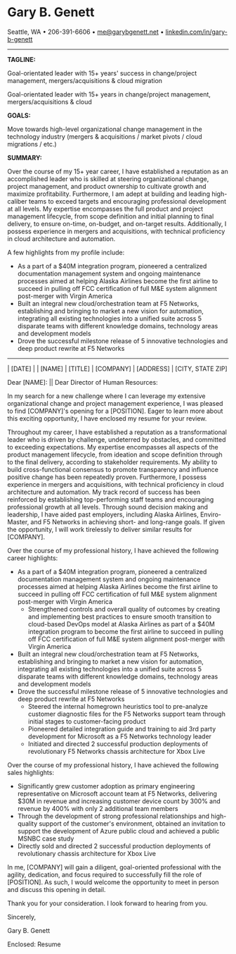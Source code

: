 <!--
% Gary B. Genett
% Pathfinder & Technologist :: Cover Letter
% v7.1 (2020-01-14)
-->

<!-- ############################################################### -->

<!--
[docx]
  * show special characters
  * ctrl-a
    * black
    * justify
  * titles
    * center
    * name = size: 20
    * all = remove space before paragraph + remove space after paragraph
    * horizontal line = remove space before paragraph + add space after paragraph
  * horizontal lines
    * format -> picture = height: 0.1 + use solid color (no shade)
  * other
    * remove trailing empty lines
  * hide special characters
-->

<!-- ############################################################### -->

# Gary B. Genett

Seattle, WA &#8226; 206-391-6606 &#8226; <me@garybgenett.net> &#8226; [linkedin.com/in/gary-b-genett](https://www.linkedin.com/in/gary-b-genett)

------------------------------------------------------------------------

**TAGLINE:**

Goal-orientated leader with 15+ years' success in change/project management, mergers/acquisitions & cloud migration

Goal-orientated leader with 15+ years in change/project management, mergers/acquisitions & cloud

**GOALS:**

Move towards high-level organizational change management in the technology industry (mergers & acquisitions / market pivots / cloud migrations / etc.)

**SUMMARY:**

Over the course of my 15+ year career, I have established a reputation as an accomplished leader who is skilled at steering organizational change, project management, and product ownership to cultivate growth and maximize profitability.  Furthermore, I am adept at building and leading high-caliber teams to exceed targets and encouraging professional development at all levels.  My expertise encompasses the full product and project management lifecycle, from scope definition and initial planning to final delivery, to ensure on-time, on-budget, and on-target results.  Additionally, I possess experience in mergers and acquisitions, with technical proficiency in cloud architecture and automation.

A few highlights from my profile include:

  * As a part of a $40M integration program, pioneered a centralized documentation management system and ongoing maintenance processes aimed at helping Alaska Airlines become the first airline to succeed in pulling off FCC certification of full M&E system alignment post-merger with Virgin America
  * Built an integral new cloud/orchestration team at F5 Networks, establishing and bringing to market a new vision for automation, integrating all existing technologies into a unified suite across 5 disparate teams with different knowledge domains, technology areas and development models
  * Drove the successful milestone release of 5 innovative technologies and deep product rewrite at F5 Networks

------------------------------------------------------------------------

| [DATE]
|
| [NAME]
| [TITLE]
| [COMPANY]
| [ADDRESS]
| [CITY, STATE ZIP]

Dear [NAME]: || Dear Director of Human Resources:

In my search for a new challenge where I can leverage my extensive organizational change and project management experience, I was pleased to find [COMPANY]'s opening for a [POSITION].  Eager to learn more about this exciting opportunity, I have enclosed my resume for your review.

Throughout my career, I have established a reputation as a transformational leader who is driven by challenge, undeterred by obstacles, and committed to exceeding expectations.  My expertise encompasses all aspects of the product management lifecycle, from ideation and scope definition through to the final delivery, according to stakeholder requirements.  My ability to build cross-functional consensus to promote transparency and influence positive change has been repeatedly proven.  Furthermore, I possess experience in mergers and acquisitions, with technical proficiency in cloud architecture and automation.  My track record of success has been reinforced by establishing top-performing staff teams and encouraging professional growth at all levels.  Through sound decision making and leadership, I have aided past employers, including Alaska Airlines, Enviro-Master, and F5 Networks in achieving short- and long-range goals.  If given the opportunity, I will work tirelessly to deliver similar results for [COMPANY].

Over the course of my professional history, I have achieved the following career highlights:

  * As a part of a $40M integration program, pioneered a centralized documentation management system and ongoing maintenance processes aimed at helping Alaska Airlines become the first airline to succeed in pulling off FCC certification of full M&E system alignment post-merger with Virgin America
    * Strengthened controls and overall quality of outcomes by creating and implementing best practices to ensure smooth transition to cloud-based DevOps model at Alaska Airlines as part of a $40M integration program to become the first airline to succeed in pulling off FCC certification of full M&E system alignment post-merger with Virgin America
  * Built an integral new cloud/orchestration team at F5 Networks, establishing and bringing to market a new vision for automation, integrating all existing technologies into a unified suite across 5 disparate teams with different knowledge domains, technology areas and development models
  * Drove the successful milestone release of 5 innovative technologies and deep product rewrite at F5 Networks
    * Steered the internal homegrown heuristics tool to pre-analyze customer diagnostic files for the F5 Networks support team through initial stages to customer-facing product
    * Pioneered detailed integration guide and training to aid 3rd party development for Microsoft as a F5 Networks technology leader
    * Initiated and directed 2 successful production deployments of revolutionary F5 Networks chassis architecture for Xbox Live

Over the course of my professional history, I have achieved the following sales highlights:

  * Significantly grew customer adoption as primary engineering representative on Microsoft account team at F5 Networks, delivering $30M in revenue and increasing customer device count by 300% and revenue by 400% with only 2 additional team members
  * Through the development of strong professional relationships and high-quality support of the customer's environment, obtained an invitation to support the development of Azure public cloud and achieved a public MSNBC case study
  * Directly sold and directed 2 successful production deployments of revolutionary chassis architecture for Xbox Live

In me, [COMPANY] will gain a diligent, goal-oriented professional with the agility, dedication, and focus required to successfully fill the role of [POSITION].  As such, I would welcome the opportunity to meet in person and discuss this opening in detail.

Thank you for your consideration.  I look forward to hearing from you.

Sincerely,

Gary B. Genett

Enclosed: Resume
